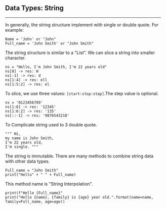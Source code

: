 ## Data Types: String

---
In generally, the string structure implement with single or double 
quote. For example:
```
Name = 'John' or "John"
Full_name = 'John Smith' or "John Smith"
```
The string structure is similar to a "List". We can slice a string 
into smaller character.
```
ns = "Hello, I'm John Smith, I'm 22 years old"
ns[0] -> res: H
ns[-1] -> res: d
ns[1:4] -> res: ell
ns[1:5:2] -> res: el
```
To slice, we use three values: `[start:stop:step]`.The step value is 
optional.
```
ns = '0123456789'
ns[1:6] -> res: '12345'
ns[1:6:2] -> res: '135'
ns[::-1] -> res: '9876543210'
```
To Complicate string used to 3 double quote.
```
""" Hi,
my name is John Smith,
I'm 22 years old,
I'm single. """
```
The string is immutable. There are many methods to combine string 
data with other data types.
```
Full_name = "John Smith"
print("Hello" + " " + Full_name)
```
This method name is "String Interpolation".
```
print(f"Hello {Full_name}"
print("Hello {name}, {family} is {age} year old.".format(name=name, 
family=Full_name, age=age))
```